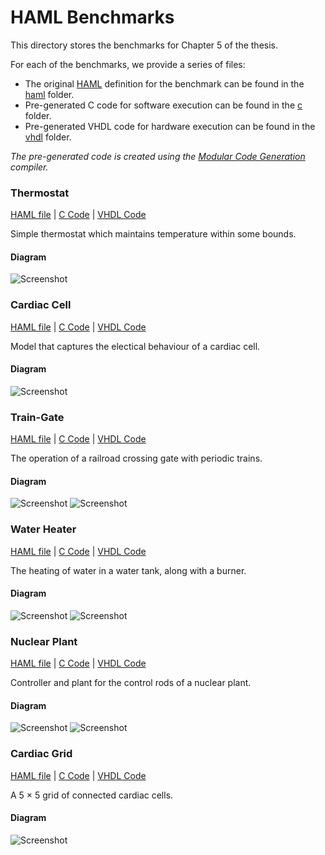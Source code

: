 # HAML Benchmarks

This directory stores the benchmarks for Chapter 5 of the thesis.

For each of the benchmarks, we provide a series of files:
- The original [HAML](https://github.com/PRETgroup/modular-code-generation/blob/master/specs/HAML.md) definition for the benchmark can be found in the [haml](haml) folder.
- Pre-generated C code for software execution can be found in the [c](c) folder.
- Pre-generated VHDL code for hardware execution can be found in the [vhdl](vhdl) folder.

*The pre-generated code is created using the [Modular Code Generation](https://github.com/PRETgroup/modular-code-generation) compiler.*

### Thermostat
[HAML file](haml/thermostat.yaml) | [C Code](c/thermostat) | [VHDL Code](vhdl/thermostat)

Simple thermostat which maintains temperature within some bounds.

#### Diagram

![Screenshot](diagrams/thermostat.png)

### Cardiac Cell
[HAML file](haml/cardiac_cell.yaml) | [C Code](c/cardiac_cell) | [VHDL Code](vhdl/cardiac_cell)

Model that captures the electical behaviour of a cardiac cell.

#### Diagram

![Screenshot](diagrams/cardiac_cell.png)

### Train-Gate
[HAML file](haml/train_gate.yaml) | [C Code](c/train_gate) | [VHDL Code](vhdl/train_gate)

The operation of a railroad crossing gate with periodic trains.

#### Diagram

![Screenshot](diagrams/train_gate_train.png)
![Screenshot](diagrams/train_gate_gate.png)

### Water Heater
[HAML file](haml/water_heater.yaml) | [C Code](c/water_heater) | [VHDL Code](vhdl/water_heater)

The heating of water in a water tank, along with a burner.

#### Diagram

![Screenshot](diagrams/water_heater_watertank.png)
![Screenshot](diagrams/water_heater_burner.png)

### Nuclear Plant
[HAML file](haml/nuclear_plant.yaml) | [C Code](c/nuclear_plant) | [VHDL Code](vhdl/nuclear_plant)

Controller and plant for the control rods of a nuclear plant.

#### Diagram

![Screenshot](diagrams/nuclear_plant_plant.png)
![Screenshot](diagrams/nuclear_plant_controller.png)

### Cardiac Grid
[HAML file](haml/cardiac_grid.yaml) | [C Code](c/cardiac_grid) | [VHDL Code](vhdl/cardiac_grid)

A 5 × 5 grid of connected cardiac cells.

#### Diagram

![Screenshot](diagrams/cardiac_grid.png)
